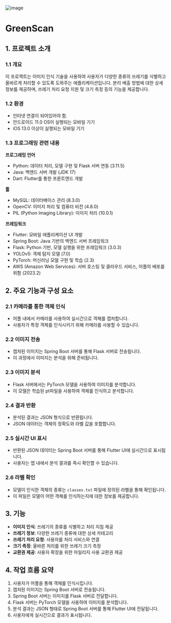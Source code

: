 ![image](https://github.com/yyujinjj/GreenScan/assets/142713364/55dcbd28-c219-48e6-960c-9fb4af369ac0)
# GreenScan

## 1. 프로젝트 소개

### 1.1 개요
이 프로젝트는 이미지 인식 기술을 사용하여 사용자가 다양한 종류의 쓰레기를 식별하고 올바르게 처리할 수 있도록 도와주는 애플리케이션입니다. 분리 배출 방법에 대한 상세 정보를 제공하며, 쓰레기 처리 요청 지원 및 크기 측정 등의 기능을 제공합니다.

### 1.2 환경
- 인터넷 연결이 되어있어야 함.
- 안드로이드 11.0 OS이 실행되는 모바일 기기
- iOS 13.0 이상이 실행되는 모바일 기기

### 1.3 프로그래밍 관련 내용

**프로그래밍 언어**
- Python: 데이터 처리, 모델 구현 및 Flask 서버 연동 (3.11.5)
- Java: 백엔드 서버 개발 (JDK 17)
- Dart: Flutter를 통한 프론트엔드 개발

**툴**
- MySQL: 데이터베이스 관리 (8.3.0)
- OpenCV: 이미지 처리 및 컴퓨터 비전 (4.8.0)
- PIL (Python Imaging Library): 이미지 처리 (10.0.1)

**프레임워크**
- Flutter: 모바일 애플리케이션 UI 개발
- Spring Boot: Java 기반의 백엔드 서버 프레임워크
- Flask: Python 기반, 모델 실행을 위한 프레임워크 (3.0.3)
- YOLOv5: 객체 탐지 모델 (7.0)
- PyTorch: 머신러닝 모델 구현 및 학습 (2.3)
- AWS (Amazon Web Services): 서버 호스팅 및 클라우드 서비스, 어플의 배포를 위함 (2023.2)

## 2. 주요 기능과 구성 요소

### 2.1 카메라를 통한 객체 인식
- 어플 내에서 카메라를 사용하여 실시간으로 객체를 캡처합니다.
- 사용자가 특정 객체를 인식시키기 위해 카메라를 사용할 수 있습니다.

### 2.2 이미지 전송
- 캡처된 이미지는 Spring Boot 서버를 통해 Flask 서버로 전송됩니다.
- 이 과정에서 이미지는 분석을 위해 준비됩니다.

### 2.3 이미지 분석
- Flask 서버에서는 PyTorch 모델을 사용하여 이미지를 분석합니다.
- 이 모델은 학습된 pt파일을 사용하여 객체를 인식하고 분석합니다.

### 2.4 결과 반환
- 분석된 결과는 JSON 형식으로 반환됩니다.
- JSON 데이터는 객체의 정확도와 라벨 값을 포함합니다.

### 2.5 실시간 UI 표시
- 반환된 JSON 데이터는 Spring Boot 서버를 통해 Flutter UI에 실시간으로 표시됩니다.
- 사용자는 앱 내에서 분석 결과를 즉시 확인할 수 있습니다.

### 2.6 라벨 확인
- 모델이 인식한 객체의 종류는 `classes.txt` 파일에 정의된 라벨을 통해 확인됩니다.
- 이 파일은 모델이 어떤 객체를 인식하는지에 대한 정보를 제공합니다.

## 3. 기능
- **이미지 인식**: 쓰레기의 종류를 식별하고 처리 지침 제공
- **쓰레기 정보**: 다양한 쓰레기 종류에 대한 상세 카테고리
- **쓰레기 처리 요청**: 사용자를 처리 서비스와 연결
- **크기 측정**: 올바른 처리를 위한 쓰레기 크기 측정
- **교환권 제공**: 사용자 확장을 위한 마일리지 사용 교환권 제공

## 4. 작업 흐름 요약
1. 사용자가 어플을 통해 객체를 인식시킵니다.
2. 캡처된 이미지는 Spring Boot 서버로 전송됩니다.
3. Spring Boot 서버는 이미지를 Flask 서버로 전달합니다.
4. Flask 서버는 PyTorch 모델을 사용하여 이미지를 분석합니다.
5. 분석 결과는 JSON 형태로 Spring Boot 서버를 통해 Flutter UI에 전달됩니다.
6. 사용자에게 실시간으로 결과가 표시됩니다.

